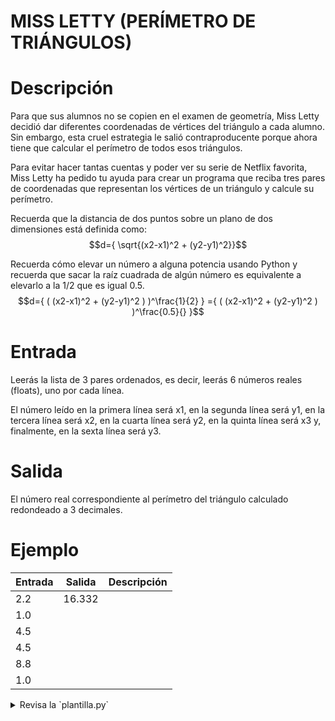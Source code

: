 # MISS LETTY (PERÍMETRO DE TRIÁNGULOS)


# Descripción

Para que sus alumnos no se copien en el examen de geometría, Miss Letty decidió dar diferentes coordenadas de vértices del triángulo a cada alumno.
Sin embargo, esta cruel estrategia le salió contraproducente porque ahora tiene que calcular el perímetro de todos esos triángulos.

Para evitar hacer tantas cuentas y poder ver su serie de Netflix favorita, Miss Letty ha pedido tu ayuda para crear un programa que reciba tres pares de coordenadas que representan los vértices de un triángulo y calcule su perímetro. 

Recuerda que la distancia de dos puntos sobre un plano de dos dimensiones está definida como:
$$d={ \sqrt{(x2-x1)^2 + (y2-y1)^2}}$$

Recuerda cómo elevar un número a alguna potencia usando Python y recuerda que sacar la raíz cuadrada de algún número es equivalente a elevarlo a la 1/2 que es igual 0.5.
$$d={ ( (x2-x1)^2 + (y2-y1)^2 ) )^\frac{1}{2} } ={ ( (x2-x1)^2 + (y2-y1)^2 ) )^\frac{0.5}{} }$$


# Entrada

Leerás la lista de 3 pares ordenados, es decir, leerás 6 números reales (floats), uno por cada línea.

El número leído en la primera línea será x1, en la segunda línea será y1, en la tercera línea será x2, en la cuarta línea será y2, en la quinta línea será x3 y, finalmente, en la sexta línea será y3.  


# Salida

El número real correspondiente al perímetro del triángulo calculado redondeado a 3 decimales. 


# Ejemplo

| Entrada      | Salida    | Descripción |
|--------------|-----------|-------------|
| 2.2          | 16.332    |             |
| 1.0          |           |             |
| 4.5          |           |             |
| 4.5          |           |             |
| 8.8          |           |             |
| 1.0          |           |             |


<details>
<summary>Revisa la `plantilla.py`</summary>
{{plantilla.py}}
</details>

